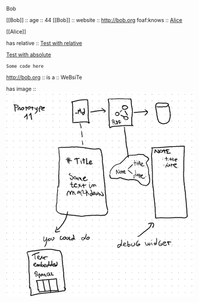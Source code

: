 Bob

[[Bob]] :: age :: 44
[[Bob]] :: website :: http://bob.org
foaf:knows :: [Alice](../Alice.md)

[[Alice]]

has relative :: [Test with relative](     ../folder/Test.md)

[Test with absolute](BobHouse.md)

```turtle-publish
Some code here
```

http://bob.org :: is a :: WeBsiTe


has image :: ![Lovely image](../folder/img.png)



